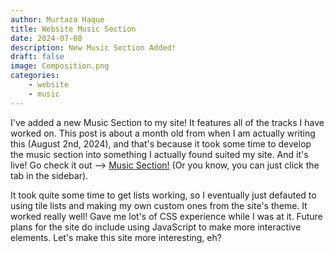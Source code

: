 ```yaml
---
author: Murtaza Haque
title: Website Music Section
date: 2024-07-08
description: New Music Section Added!
draft: false
image: Composition.png
categories: 
    - website
    - music
---
```


I've added a new Music Section to my site! It features all of the tracks I have worked on. This post is about a month old from when I am actually writing this (August 2nd, 2024), and that's because it took some time to develop the music section into something I actually found suited my site. And it's live! Go check it out --> [Music Section!](https://thedarklynx786.github.io/music/) (Or you know, you can just click the tab in the sidebar).

It took quite some time to get lists working, so I eventually just defauted to using tile lists and making my own custom ones from the site's theme. It worked really well! Gave me lot's of CSS experience while I was at it. Future plans for the site do include using JavaScript to make more interactive elements. Let's make this site more interesting, eh?